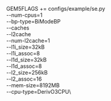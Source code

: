 GEM5FLAGS 		+=   configs/example/se.py \
					--num-cpus=1 \
					--bp-type=BiModeBP \
			 		--caches \
					--l2cache \
					--num-l2cache=1 \
			 		--l1i_size=32kB \
			 		--l1i_assoc=8 \
					--l1d_size=32kB \
			 		--l1d_assoc=8 \
					--l2_size=256kB \
					--l2_assoc=16 \
					--mem-size=8192MB \
					--cpu-type=DerivO3CPU\